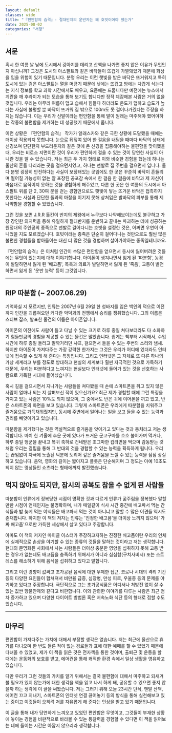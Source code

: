 ```yaml
---
layout: default
classes: wide
title: "『편안함의 습격』- 절대반지의 운반자는 왜 호빗이어야 했는가"
date: 2025-08-02
categories: "서평"
---
```


## 서문

혹시 한 여름 날 낮에 도시에서 강아지를 데리고 산책을 나가면 좋지 않은 이유가 무엇인지 아십니까?
그것은 도시의 아스팔트와 같은 바닥들이 뜨겁게 가열돼있기 때문에 화상을 입을 위험이 있기 때문입니다.
분명 우리는 이런 햇빛을 받은 바닥은 뜨거워지고 특히 도시에 있는 검은 아스팔트는 열을 머금기
때문에 낮에는 뜨겁고 밤에는 차갑게 식는다는 지식 정보를 학교 과학 시간에서도 배우고, 요즘에는
드뭅니다만 예전에는 뉴스에서 계란을 깨 후라이가 되는 모습을 통해 보기도 합니다만 정작 체감해본
사람은 거의 없을 것입니다. 우리는 아무리 여름이 덥고 습해서 힘들다 하더라도 온도가 덥하고 습도가
높다는 사실에 불평할 뿐 바닥이 뜨거워 집 밖으로 100m도 못 걸어나가겠다는 주장을 하지는 않습니다.
이는 우리가 신발이라는 편안함을 통해 발이 원래는 마주해야 했어야하는 각종의 불편함을 제거하는
데 성공했기 때문에서 옵니다.

이런 상황은 『편안함의 습격』 작가가 알래스카와 같은 극한 상황에 도달했을 때에는 더이상 적용되지
못합니다. 눈으로 뒤덮여 있어 한 걸음을 내딛을 때마다 바닥의 상태에 신경쓰며 단단한지
부드러운지와 같은 것에 온 신경을 집중해야하는 불편함을 맞이했을 때, 우리는 비로소 지면이란
것이 우리가 편안하게 걸을 수 있는 것이 당연한 사실이 아니란 것을 알 수 있습니다. 저는 최근
두 가지 형태로 이와 비슷한 경험을 했는데 하나는 울산의 흔들 다리라는 곳을 걸으면서였고, 하나는
맨발로 집 주변을 걸으면서 입니다. 둘 다 분명 굉장히 안전하다는 사실이 보장돼있는 곳임에도
한 곳은 꾸준히 바닥이 흔들리며 떨어질 가능성이 없는 잘 포장된 공포감 속에서 한 걸음 한 걸음에
바닥과 제 자신이 마음대로 움직이지 못하는 것을 경험하게 해주었고, 다른 한 곳은 한 여름의 도시에서
아스팔트 위를 단 2, 30여 분을 걷는 경험만으로도 햇빛이 닿는 뜨거운 바닥은 접촉하지 못한다는
사실과 단단한 돌과의 마찰을 이기지 못해 상처입은 발바닥의 피부를 통해 제 나약함을 경험할 수
있었습니다.

그런 것을 보면 J.R.R 톨킨이 반지의 제왕에서 누구보다 나약해보이는데도 불구하고 가장 강인한
의지력을 통해 유일하게 절대반지를 운반하고 끝내는 파괴하는 데에 성공하는 원정대의 주인공의 종족으로
맨발로 걸어다니는 호빗을 설정한 것은, 어쩌면 우연이 아니었을 지도 모르겠습니다. 호빗이라는
종족은 단순히 걸어다니는 것만으로도 훨씬 많은 불편한 경험들을 받아들이는 대신 더 많은 것을
경험하며 살아가야하는 종족일테니까요.

『편안함의 습격』은 이처럼 인간이 수많은 편안함을 얻으면서 동시에 잃어버려온 것들에는 무엇이
있는지에 대해 이야기합니다. 아이폰이 생겨나면서 잃게 된 '따분함', 농경이 발달하면서 잃게 된
'배고픔', 목축과 의료가 발달하면서 잃게 된 '죽음', 교통이 발전하면서 잃게 된 '운반 능력' 등이
그것입니다.

---

## RIP 따분함 (~ 2007.06.29)

기억하실 지 모르지만, 인류는 2007년 6월 29일 한 청바지를 입은 백인의 덕으로 이전까지 인간을
괴롭혀오던 커다란 악덕과의 전쟁에서 승리를 쟁취했습니다. 그의 이름은 스티브 잡스, 발표한 물건의
이름은 아이폰입니다.

아이폰의 이전에도 사람이 들고 다닐 수 있는 크기로 하루 종일 쳐다보더라도 다 소화하기 힘들만큼의
경험을 제공할 수 있는 물건은 많았습니다. 쉽게는 책부터 시작해서, 수업시간에 하루 종일 돌리고
딸깍거리던 샤프, 걸으면서 들을 수 있는 주변의 소리와 냄새. 하지만 아이폰이 가져다주는 가장
강력한 한가지는 그것은 우리가 어디에 있더라도 인터넷에 접속할 수 있게 해 준다는 특징입니다.
그리고 인터넷은 그 자체로 또 다른 하나의 가상 세계라고 부를 정도로 방대하고 현실의 세계보다
훨씬 자극적인 것으로 가득하기 때문에, 우리는 따분하다고 느껴지는 현실보다 인터넷에 들어가
있는 것을 선호하는 사람으로 가득한 시대에 들어섰습니다.

혹시 길을 걸으시면서 지나가는 사람들을 쳐다봤을 때 손에 스마트폰을 쥐고 있지 않은 사람이 얼마나
되는 지 살펴보신 적이 있으신가요? 최근 제가 경험할 때에 그런 특징을 가지고 있는 사람은 10%도
되지 않으며, 그 중에서도 반은 귀에 이어폰을 끼고 있고, 반은 스마트폰의 화면을 보고 있습니다.
그렇게 스마트폰은 우리에게 따분함을 치워주고 즐거움으로 가득채워줬지만, 동시에 주변에서 일어나는
일을 보고 들을 수 있는 능력과 권리를 빼앗아가고 있습니다.

따분함을 제거했다는 것은 역설적으로 즐거움을 앗아가고 있다는 것과 동치라고 저는 생각합니다.
마치 한 겨울에 추운 곳에 있다가 뜨거운 군고구마를 호호 불어가며 먹거나, 하루 종일 행군을
끝내고 복귀 축하로 건네받은 조그마한 컵라면을 먹으며 감동받는 것처럼 우리는 결핍을 통해 그 반대의
것을 경험할 수 있는 능력을 획득하게 됩니다. 우리는 끊임없이 자극에 노출된 덕분에 도리어 깊은
즐거움을 느낄 수 있는 능력을 점점 상실하고 있습니다. 음악, 영화의 길이는 짧아지고 플롯은
단순해지며 그 정도는 아예 10초도 되지 않는 영상들인 쇼츠라는 형태에까지 발전했습니다.

## 먹지 않아도 되지만, 잠시의 공복도 참을 수 없게 된 사람들

따분함이 인류에게 정복당한 시점이 명확한 것과 다르게 인류가 굶주림을 정복했다 말할 만한
시점이 언제인지는 불명확하며, 내가 매일같이 식사 시간 중간에 배고파서 먹는 간식들과 밤 늦게
먹는 야식들은 배고파서 먹는 것이 아니냐고 말할 수 많은 이견들 역시도 존재합니다. 하지만 이
책의 저자는 인류는 '진정한 배고픔'을 더이상 느끼지 않으며 '가짜 배고픔'으로만 가득한 세상에서
살고 있다고 주장합니다.

아마도 이 책의 저자인 마이클 이스터가 주장하고자하는 진정한 배고픔이란 우리의 인체에 실제적으로
손상을 야기할 수 있는 종류의 것들을 말하는 것이라고 저는 생각합니다. 현대의 문명화된 사회에서
사는 사람들은 더이상 충분한 영양을 섭취하지 못해 고통 받는 경우가 없는데도 배고픔을 충족하기
위해서가 아니라 심심함(구치사비시) 또는 스트레스를 해소하기 위해 음식을 섭취하고 있다고 말합니다.

그리고 이런 경향이 값싸고 초가공된 음식에 대한 무제한 접근, 코로나 시대의 격리 기간 등의 다양한
요인들이 합쳐져서 비만율 급증, 심장병, 만성 피로, 우울증 등의 문제를 야기하고 있다고 주장합니다.
극단적으로 그는 초가공식품은 어디서나 처방전 없이 살 수 있는 값싼 항불안제와 같다고 비판합니다.
이와 관련한 이야기를 다루는 사람은 최근 점차 증가하고 있으며 다양한 다이어트 방법론 혹은
저속노화 식단 등의 형태로 접할 수도 있습니다.

---

## 마무리

편안함이 가져다주는 가치에 대해서 부정할 생각은 없습니다. 저는 최근에 울산으로 휴가를 다녀오며
한 번도 들른 적이 없는 경로들과 표에 대한 예매를 할 수 있었기 때문에 다녀올 수 있었고, 제가
이 책을 읽은 것은 전자책을 통한 것이며, 출퇴근 및 운동을 할 때에는 운동화의 보호를 받고,
에어컨을 통해 쾌적한 환경 속에서 일상 생활을 영유하고 있습니다.

다만 우리가 그런 것들의 가치를 알기 위해서는 결국 불편함에 대해서 마주하고 되새겨볼 필요가
있지 않는가에 대한 생각을 책을 읽고 나서 하게 돼, 공유할 수 있으면 좋지 않을까 하는 생각에
이 글을 써봤습니다. 저는 그러기 위해 오늘 23시간 단식, 맨발 산책, 에어컨 끄고 지내기, 스마트폰의
인터넷 연결 끊어놓기 등의 방식을 통해 실천해보고 있는 중이고 이것들이 오히려 저를 자유롭게
해 준다는 인상을 받고 있기 때문입니다.

이 글을 통해 내가 당연하게 느껴오고 있었던 편안함은 무엇이고, 그것들이 부재한 상황에 놓이는
경험을 비판적으로 바라볼 수 있는 통찰력을 경험할 수 있다면 이 책을 읽어보는 데에 들이는 시간은
아깝지 않으리라 생각합니다.
